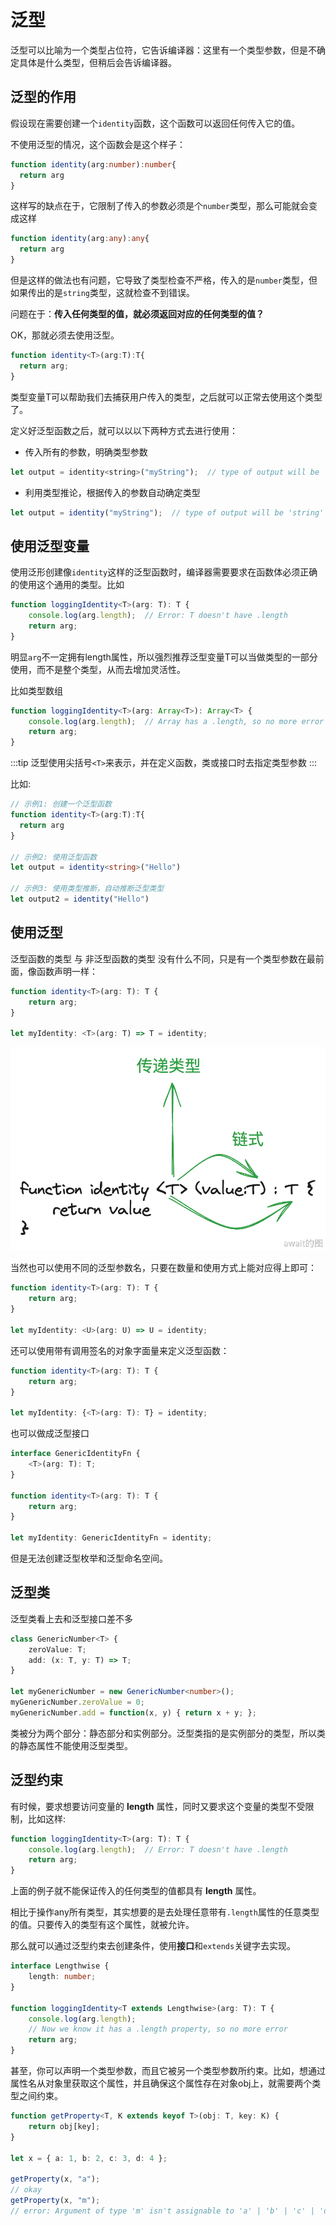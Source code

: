 # 泛型
泛型可以比喻为一个类型占位符，它告诉编译器：这里有一个类型参数，但是不确定具体是什么类型，但稍后会告诉编译器。

## 泛型的作用
假设现在需要创建一个`identity`函数，这个函数可以返回任何传入它的值。

不使用泛型的情况，这个函数会是这个样子：
```ts
function identity(arg:number):number{
  return arg
}
```
这样写的缺点在于，它限制了传入的参数必须是个`number`类型，那么可能就会变成这样
```ts
function identity(arg:any):any{
  return arg
}
```
但是这样的做法也有问题，它导致了类型检查不严格，传入的是`number`类型，但如果传出的是`string`类型，这就检查不到错误。

问题在于：**传入任何类型的值，就必须返回对应的任何类型的值？**

OK，那就必须去使用泛型。
```ts
function identity<T>(arg:T):T{
  return arg;
}
```
类型变量T可以帮助我们去捕获用户传入的类型，之后就可以正常去使用这个类型了。

定义好泛型函数之后，就可以以以下两种方式去进行使用：
- 传入所有的参数，明确类型参数
```js
let output = identity<string>("myString");  // type of output will be 'string'
```
- 利用类型推论，根据传入的参数自动确定类型
```js
let output = identity("myString");  // type of output will be 'string'
```

## 使用泛型变量
使用泛形创建像`identity`这样的泛型函数时，编译器需要要求在函数体必须正确的使用这个通用的类型。比如
```ts
function loggingIdentity<T>(arg: T): T {
    console.log(arg.length);  // Error: T doesn't have .length
    return arg;
}
```
明显`arg`不一定拥有length属性，所以强烈推荐泛型变量T可以当做类型的一部分使用，而不是整个类型，从而去增加灵活性。

比如类型数组

```ts
function loggingIdentity<T>(arg: Array<T>): Array<T> {
    console.log(arg.length);  // Array has a .length, so no more error
    return arg;
}
```

:::tip
泛型使用尖括号`<T>`来表示，并在定义函数，类或接口时去指定类型参数
:::

比如:
```ts
// 示例1: 创建一个泛型函数
function identity<T>(arg:T):T{
  return arg
}

// 示例2: 使用泛型函数
let output = identity<string>("Hello")

// 示例3: 使用类型推断，自动推断泛型类型
let output2 = identity("Hello")
```

## 使用泛型
泛型函数的类型 与 非泛型函数的类型 没有什么不同，只是有一个类型参数在最前面，像函数声明一样：
```ts
function identity<T>(arg: T): T {
    return arg;
}

let myIdentity: <T>(arg: T) => T = identity;
```
![image](./assets/%E6%B3%9B%E5%9E%8B%E7%B1%BB%E5%9E%8B.png)

当然也可以使用不同的泛型参数名，只要在数量和使用方式上能对应得上即可：
```ts
function identity<T>(arg: T): T {
    return arg;
}

let myIdentity: <U>(arg: U) => U = identity;
```
还可以使用带有调用签名的对象字面量来定义泛型函数：
```ts
function identity<T>(arg: T): T {
    return arg;
}

let myIdentity: {<T>(arg: T): T} = identity;
```
也可以做成泛型接口
```ts
interface GenericIdentityFn {
    <T>(arg: T): T;
}

function identity<T>(arg: T): T {
    return arg;
}

let myIdentity: GenericIdentityFn = identity;
```
但是无法创建泛型枚举和泛型命名空间。

## 泛型类
泛型类看上去和泛型接口差不多
```ts
class GenericNumber<T> {
    zeroValue: T;
    add: (x: T, y: T) => T;
}

let myGenericNumber = new GenericNumber<number>();
myGenericNumber.zeroValue = 0;
myGenericNumber.add = function(x, y) { return x + y; };
```
类被分为两个部分：静态部分和实例部分。泛型类指的是实例部分的类型，所以类的静态属性不能使用泛型类型。

## 泛型约束
有时候，要求想要访问变量的 **length** 属性，同时又要求这个变量的类型不受限制，比如这样:
```ts
function loggingIdentity<T>(arg: T): T {
    console.log(arg.length);  // Error: T doesn't have .length
    return arg;
}
```
上面的例子就不能保证传入的任何类型的值都具有 **length** 属性。

相比于操作any所有类型，其实想要的是去处理任意带有`.length`属性的任意类型的值。只要传入的类型有这个属性，就被允许。

那么就可以通过泛型约束去创建条件，使用**接口**和`extends`关键字去实现。
```ts
interface Lengthwise {
    length: number;
}

function loggingIdentity<T extends Lengthwise>(arg: T): T {
    console.log(arg.length);  
  	// Now we know it has a .length property, so no more error
    return arg;
}
```
甚至，你可以声明一个类型参数，而且它被另一个类型参数所约束。比如，想通过属性名从对象里获取这个属性，并且确保这个属性存在对象obj上，就需要两个类型之间约束。
```ts
function getProperty<T, K extends keyof T>(obj: T, key: K) {
    return obj[key];
}

let x = { a: 1, b: 2, c: 3, d: 4 };

getProperty(x, "a"); 
// okay
getProperty(x, "m"); 
// error: Argument of type 'm' isn't assignable to 'a' | 'b' | 'c' | 'd'.
```